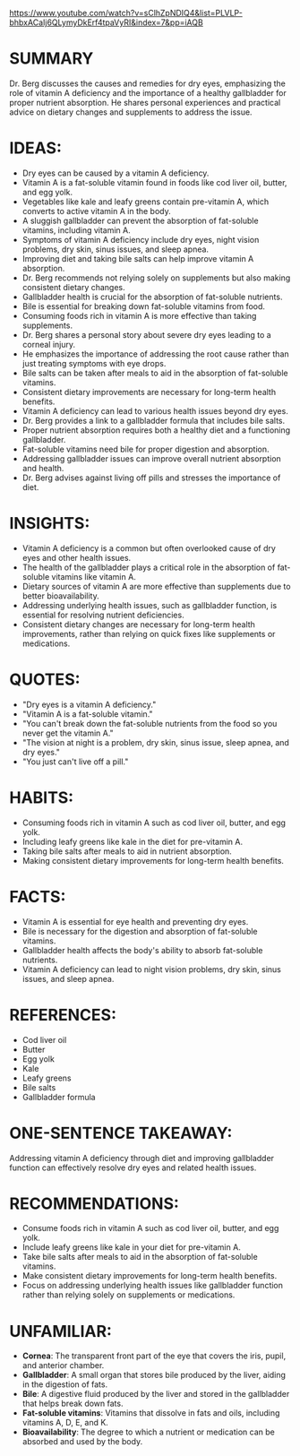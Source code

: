https://www.youtube.com/watch?v=sClhZpNDIQ4&list=PLVLP-bhbxACaIj6QLymyDkErf4tpaVyRI&index=7&pp=iAQB
# SUMMARY
Dr. Berg discusses the causes and remedies for dry eyes, emphasizing the role of vitamin A deficiency and the importance of a healthy gallbladder for proper nutrient absorption. He shares personal experiences and practical advice on dietary changes and supplements to address the issue.

# IDEAS:
- Dry eyes can be caused by a vitamin A deficiency.
- Vitamin A is a fat-soluble vitamin found in foods like cod liver oil, butter, and egg yolk.
- Vegetables like kale and leafy greens contain pre-vitamin A, which converts to active vitamin A in the body.
- A sluggish gallbladder can prevent the absorption of fat-soluble vitamins, including vitamin A.
- Symptoms of vitamin A deficiency include dry eyes, night vision problems, dry skin, sinus issues, and sleep apnea.
- Improving diet and taking bile salts can help improve vitamin A absorption.
- Dr. Berg recommends not relying solely on supplements but also making consistent dietary changes.
- Gallbladder health is crucial for the absorption of fat-soluble nutrients.
- Bile is essential for breaking down fat-soluble vitamins from food.
- Consuming foods rich in vitamin A is more effective than taking supplements.
- Dr. Berg shares a personal story about severe dry eyes leading to a corneal injury.
- He emphasizes the importance of addressing the root cause rather than just treating symptoms with eye drops.
- Bile salts can be taken after meals to aid in the absorption of fat-soluble vitamins.
- Consistent dietary improvements are necessary for long-term health benefits.
- Vitamin A deficiency can lead to various health issues beyond dry eyes.
- Dr. Berg provides a link to a gallbladder formula that includes bile salts.
- Proper nutrient absorption requires both a healthy diet and a functioning gallbladder.
- Fat-soluble vitamins need bile for proper digestion and absorption.
- Addressing gallbladder issues can improve overall nutrient absorption and health.
- Dr. Berg advises against living off pills and stresses the importance of diet.

# INSIGHTS:
- Vitamin A deficiency is a common but often overlooked cause of dry eyes and other health issues.
- The health of the gallbladder plays a critical role in the absorption of fat-soluble vitamins like vitamin A.
- Dietary sources of vitamin A are more effective than supplements due to better bioavailability.
- Addressing underlying health issues, such as gallbladder function, is essential for resolving nutrient deficiencies.
- Consistent dietary changes are necessary for long-term health improvements, rather than relying on quick fixes like supplements or medications.

# QUOTES:
- "Dry eyes is a vitamin A deficiency."
- "Vitamin A is a fat-soluble vitamin."
- "You can't break down the fat-soluble nutrients from the food so you never get the vitamin A."
- "The vision at night is a problem, dry skin, sinus issue, sleep apnea, and dry eyes."
- "You just can't live off a pill."

# HABITS:
- Consuming foods rich in vitamin A such as cod liver oil, butter, and egg yolk.
- Including leafy greens like kale in the diet for pre-vitamin A.
- Taking bile salts after meals to aid in nutrient absorption.
- Making consistent dietary improvements for long-term health benefits.

# FACTS:
- Vitamin A is essential for eye health and preventing dry eyes.
- Bile is necessary for the digestion and absorption of fat-soluble vitamins.
- Gallbladder health affects the body's ability to absorb fat-soluble nutrients.
- Vitamin A deficiency can lead to night vision problems, dry skin, sinus issues, and sleep apnea.

# REFERENCES:
- Cod liver oil
- Butter
- Egg yolk
- Kale
- Leafy greens
- Bile salts
- Gallbladder formula

# ONE-SENTENCE TAKEAWAY:
Addressing vitamin A deficiency through diet and improving gallbladder function can effectively resolve dry eyes and related health issues.

# RECOMMENDATIONS:
- Consume foods rich in vitamin A such as cod liver oil, butter, and egg yolk.
- Include leafy greens like kale in your diet for pre-vitamin A.
- Take bile salts after meals to aid in the absorption of fat-soluble vitamins.
- Make consistent dietary improvements for long-term health benefits.
- Focus on addressing underlying health issues like gallbladder function rather than relying solely on supplements or medications.

# UNFAMILIAR:
- **Cornea**: The transparent front part of the eye that covers the iris, pupil, and anterior chamber.
- **Gallbladder**: A small organ that stores bile produced by the liver, aiding in the digestion of fats.
- **Bile**: A digestive fluid produced by the liver and stored in the gallbladder that helps break down fats.
- **Fat-soluble vitamins**: Vitamins that dissolve in fats and oils, including vitamins A, D, E, and K.
- **Bioavailability**: The degree to which a nutrient or medication can be absorbed and used by the body.

